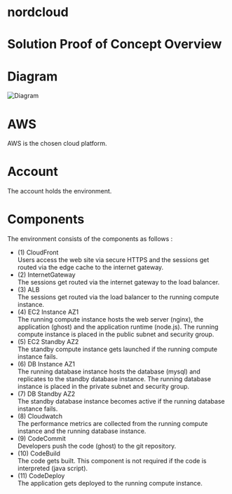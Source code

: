 # nordcloud

# Solution Proof of Concept Overview

# Diagram
![Diagram](https://github.com/adob71/nordcloud/blob/main/diagram.png)

# AWS  
AWS is the chosen cloud platform.
# Account  
The account holds the environment.
# Components  
The environment consists of the components as follows : 
* (1) CloudFront  
Users access the web site via secure HTTPS and the sessions get routed via the edge cache to the internet gateway.
* (2) InternetGateway  
The sessions get routed via the internet gateway to the load balancer.
* (3) ALB  
The sessions get routed via the load balancer to the running compute instance.
* (4) EC2 Instance AZ1  
The running compute instance hosts the web server (nginx), the application (ghost) and the application runtime (node.js). The running compute instance is placed in the public subnet and security group.
* (5) EC2 Standby AZ2  
The standby compute instance gets launched if the running compute instance fails.
* (6) DB Instance AZ1  
The running database instance hosts the database (mysql) and replicates to the standby database instance. The running database instance is placed in the private subnet and security group.
* (7) DB Standby AZ2  
The standby database instance becomes active if the running database instance fails.
* (8) Cloudwatch  
The performance metrics are collected from the running compute instance and the running database instance.
* (9) CodeCommit  
Developers push the code (ghost) to the git repository.
* (10) CodeBuild  
The code gets built. This component is not required if the code is interpreted (java script).
* (11) CodeDeploy  
The application gets deployed to the running compute instance.
